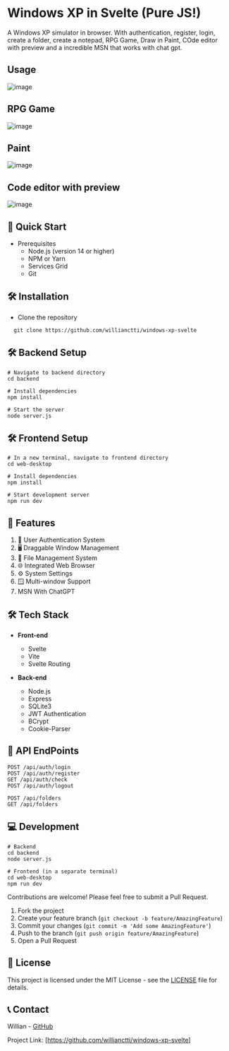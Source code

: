# Windows XP in Svelte (Pure JS!)

A Windows XP simulator in browser. With authentication, register, login, create a folder, create a notepad, RPG Game, Draw in Paint, COde editor with preview and a incredible MSN that works with chat gpt. 
## Usage
![image](https://github.com/user-attachments/assets/81c785c2-802b-4a80-8792-2deb85be17ff)

## RPG Game
![image](https://github.com/user-attachments/assets/fcd0004e-fb72-4087-8b18-1c40dfd915b9)

## Paint
![image](https://github.com/user-attachments/assets/cd581bde-d4d6-4d3d-b51a-598ed239f350)

## Code editor with preview
![image](https://github.com/user-attachments/assets/db6ed0cf-1b1f-4f4c-bc79-48a42e63b07e)


## 🚀 Quick Start

- Prerequisites
  - Node.js (version 14 or higher)
  - NPM or Yarn
  - Services Grid
  - Git

## 🛠️ Installation

- Clone the repository

````
  git clone https://github.com/willianctti/windows-xp-svelte
````
  ## 🛠️ Backend Setup

  ````
# Navigate to backend directory
cd backend

# Install dependencies
npm install

# Start the server
node server.js
  ````

 ## 🛠️ Frontend Setup

  ````
# In a new terminal, navigate to frontend directory
cd web-desktop

# Install dependencies
npm install

# Start development server
npm run dev
  ````

## 🌟 Features

1. 🔐 User Authentication System
2. 🖥️ Draggable Window Management
3. 📁 File Management System
4. 🌐 Integrated Web Browser
5. ⚙️ System Settings
6. 🪟 Multi-window Support
7. MSN With ChatGPT

## 🛠️ Tech Stack

- **Front-end**
  - Svelte
  - Vite
  - Svelte Routing

- **Back-end**
  - Node.js
  - Express
  - SQLite3
  - JWT Authentication
  - BCrypt
  - Cookie-Parser

## 📱 API EndPoints

````
POST /api/auth/login
POST /api/auth/register
GET /api/auth/check
POST /api/auth/logout

POST /api/folders
GET /api/folders
````

## 💻 Development

````
# Backend
cd backend
node server.js

# Frontend (in a separate terminal)
cd web-desktop
npm run dev
````

Contributions are welcome! Please feel free to submit a Pull Request.

1. Fork the project
2. Create your feature branch (`git checkout -b feature/AmazingFeature`)
3. Commit your changes (`git commit -m 'Add some AmazingFeature'`)
4. Push to the branch (`git push origin feature/AmazingFeature`)
5. Open a Pull Request

## 📄 License

This project is licensed under the MIT License - see the [LICENSE](LICENSE) file for details.

## 📞 Contact

Willian - [GitHub](https://github.com/willianctti)

Project Link: [https://github.com/willianctti/windows-xp-svelte]

